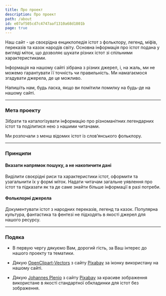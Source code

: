 ```yaml
---
title: Про проект
description: Про проект
path: /about
id: e07af505cd7c4747aaf1310a68d1801b
page: true
---
```


Наш сайт - це своєрідна енциклопедія істот з фольклору, легенд, міфів, переказів та казок народів світу. Основна інформація про істот подана у вигляді міток, що дозволяє шукати різних істот зі спільними характеристиками.

Інформація на нашому сайті зібрана з різних джерел, і, на жаль, ми не можемо гарантувати її точність чи правильність. Ми намагаємося згадувати джерела, де це можливо.

Напишіть нам, будь ласка, якщо ви помітили помилку на будь-де на нашому сайті.

---

### Мета проекту

Зібрати та каталогізувати інформацію про різноманітних легендарних істот та поділитися нею з нашими читачами.

Ми розпочали з менш відомих істот із слов’янського фольклору.

---

### Принципи

#### Вказати напрямок пошуку, а не накопичити дані

Виділити своєрідні риси та характеристики істот, оформити та узагальнити їх у формі міток. Надати читачам загальне уявлення про істот та підказати як та де саме знайти більше інформації в разі потреби.

#### Фольклорні джерела

Документувати істот з народних переказів, легенд та казок. Популярна культура, фантастика та фентезі не підходять в якості джерел для нашого ресурсу.

---

### Подяка

- В первую чергу дякуємо Вам, дорогий гість, за Ваш інтерес до нашого проекту та тематики.

- Дякую [OpenClipart-Vectors](https://pixabay.com/users/OpenClipart-Vectors-30363/?utm_source=link-attribution&utm_medium=referral&utm_campaign=image&utm_content=1295218) з сайту [Pixabay](https://pixabay.com/?utm_source=link-attribution&utm_medium=referral&utm_campaign=image&utm_content=1295218) за іконку використану на нашому сайті.

- Дякую [Johannes Plenio](https://pixabay.com/users/jplenio-7645255/?utm_source=link-attribution&utm_medium=referral&utm_campaign=image&utm_content=2562083) з сайту [Pixabay](https://pixabay.com/?utm_source=link-attribution&utm_medium=referral&utm_campaign=image&utm_content=2562083) за красиве зображення використане в якості стандартної обкладинки для істот без зображення.
